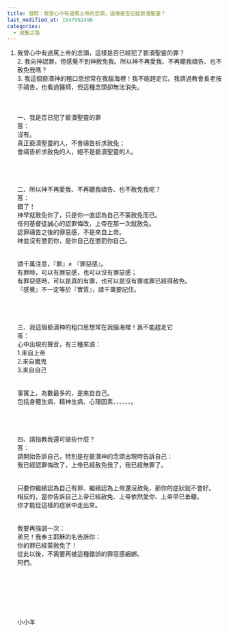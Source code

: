 ```yaml
---
title: 發問：我曾心中有過罵上帝的念頭，這樣是否已經褻瀆聖靈？
last_modified_at: 1547992496
categories:
  - 成聖之路
---
```


1.	我曾心中有過罵上帝的念頭，這樣是否已經犯了褻瀆聖靈的罪？<br>2.	我向神認罪，但感覺不到神赦免我。所以神不再愛我、不再聽我禱告、也不赦免我嗎？<br>3.	我這個褻瀆神的粗口思想常在我腦海裡！我不能趕走它。我請過教會長老按手禱告，也看過醫師，但這種念頭卻無法消失。<br><!--more--><br><br><br>一、我是否已犯了褻瀆聖靈的罪<br>答：<br>沒有。<br>真正褻瀆聖靈的人，不會禱告祈求赦免；<br>會禱告祈求赦免的人，絕不是褻瀆聖靈的人。<br> <br><br><br><br>二、所以神不再愛我、不再聽我禱告、也不赦免我呢？<br>答：<br>錯了！<br>神早就赦免你了，只是你一直認為自己不蒙赦免而已。<br>任何基督徒誠心的認罪悔改，上帝在那一次就赦免。<br>認罪禱告之後的罪惡感，不是來自上帝。<br>神並沒有懲罰你，是你自己在懲罰你自己。<br><br><br>請千萬注意，『罪』≠ 『罪惡感』。<br>有罪時，可以有罪惡感，也可以沒有罪惡感；<br>有罪惡感時，可以是真的有罪，也可以是沒有罪或罪已經得赦免。<br>『感覺』不一定等於『實質』，請千萬要記住。<br> <br><br><br><br>三、我這個褻瀆神的粗口思想常在我腦海裡！我不能趕走它<br>答：<br>心中出現的聲音，有三種來源：<br>1.來自上帝<br>2.來自魔鬼<br>3.來自自己<br> <br><br>事實上，為數最多的，是來自自己。<br>包括身體生病、精神生病、心理因素、、、、、、。<br> <br><br><br> <br>四、請指教我還可做些什麼？<br>答：<br>請開始告訴自己，特別是在褻瀆神的念頭出現時告訴自己：<br>我已經認罪悔改了，上帝已經赦免我了，我已經無罪了。<br> <br><br>只要你繼續認為自己有罪、繼續認為上帝還沒赦免，那你的症狀就不會好。<br>相反的，當你告訴自己上帝已經赦免、上帝依然愛你、上帝早已垂聽，<br>你才能從這樣的症狀中走出來。<br> <br><br>我要再強調一次：<br>弟兄！我奉主耶穌的名告訴你：<br>你的罪已經蒙赦免了！<br>從此以後，不需要再被這種錯誤的罪惡感綑綁。<br>阿們。<br> <br><br><br><br><br><br><br>小小羊

